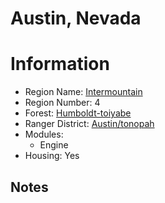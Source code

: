 
Austin, Nevada
==============
  
# Information  
* Region Name: [Intermountain]()  
* Region Number: 4  
* Forest: [Humboldt-toiyabe](http://www.fs.usda.gov/htnf)  
* Ranger District: [Austin/tonopah]()  
* Modules:  
  - Engine  
* Housing: Yes  
  
## Notes

